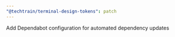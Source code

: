 ```yaml
---
"@techtrain/terminal-design-tokens": patch
---
```


Add Dependabot configuration for automated dependency updates